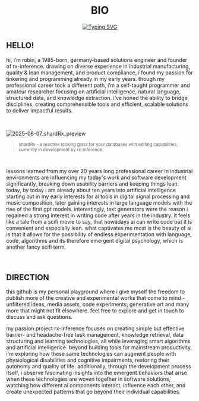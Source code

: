 <div align="center">

# BIO
  
[![Typing SVG](https://readme-typing-svg.demolab.com?font=Fira+Code&duration=4800&pause=900&color=D90042&width=435&lines=%E2%A0%95%E2%A0%AE%E2%A0%99%E2%A0%B2%E2%A0%8D%E2%A0%AF%E2%A0%BB%E2%A0%A1%E2%A0%8B%E2%A0%BA%E2%A0%A7%E2%A0%AA%E2%A0%90%E2%A0%B8%E2%A0%91%E2%A0%A6%E2%A0%B3%E2%A0%85%E2%A0%AC%E2%A0%B4%E2%A0%A8%E2%A0%97%E2%A0%BC%E2%A0%94%E2%A0%B1%E2%A0%8A%E2%A0%BD%E2%A0%86%E2%A0%A3%E2%A0%B7%E2%A0%8E%E2%A0%AB%E2%A0%B5%E2%A0%89%E2%A0%B0%E2%A0%9E%E2%A0%A2%E2%A0%8F%E2%A0%AD%E2%A0%81%E2%A0%B9%E2%A0%93%E2%A0%A4%E2%A0%B6%E2%A0%8B%E2%A0%AF%E2%A0%BB%E2%A0%96%E2%A0%AA%E2%A0%BE%E2%A0%83%E2%A0%A5%E2%A0%B2%E2%A0%8D%E2%A0%A1%E2%A0%B8%E2%A0%90%E2%A0%A7%E2%A0%BA%E2%A0%92%E2%A0%AE%E2%A0%99%E2%A0%95%E2%A0%BF%E2%A0%87%E2%A0%9B%E2%A0%B3)](https://git.io/typing-svg)

</div>

## HELLO!

hi, i’m robin, a 1985-born, germany-based solutions engineer and founder of rx-inference. drawing on diverse experience in industrial manufacturing, quality & lean management, and product compliance, i found my passion for tinkering and programming already in my early years. though my professional career took a different path, i’m a self-taught programmer and amateur researcher focusing on artificial intelligence, natural language, structured data, and knowledge extraction. i’ve honed the ability to bridge disciplines, creating comprehensible tools and efficient, scalable solutions to deliver impactful results.

<br>

![2025-06-07_shardRx_preview](https://github.com/user-attachments/assets/119ff51f-45c4-4087-90da-980d4cf9076c)

<sub>
  
> shardRx - a reactive looking glass for your databases with editing capabilities, currently in development by rx-inference.
 
</sub>
  
<br>

lessons learned from my over 20 years long professional career in industrial environments are influencing my today's work and software development significantly, breaking down usability barriers and keeping things lean. today, by today i am already about ten years into artificial intelligence starting out in my early interests for ai tools in digital signal processing and music composition, later gaining interests in large language models with the rise of the first gpt models. interestingly, text generators were the reason i regained a strong interest in writing code after years in the industry. it feels like a tale from a scifi movie to say, that nowadays ai can write code but it is convenient and especially lean. what captivates me most is the beauty of ai is that it allows for the possibility of endless experimentation with language, code, algorithms and its therefore emergent digital psychology, which is another fancy scifi term.

<br>

## DIRECTION

this github is my personal playground where i give myself the freedom to publish more of the creative and experimental works that come to mind - unfiltered ideas, media assets, code experiments, generative art and many more that might not fit elsewhere. feel free to explore and get in touch to discuss and ask questions.

my passion project rx-inference focuses on creating simple but effective barrier- and headache-free task management, knowledge retrieval, data structuring and learning technologies, all while leveraging smart algorithms and artificial intelligence. beyond building tools for mainstream productivity, i'm exploring how these same technologies can augment people with physiological disabilities and cognitive impairments, restoring their autonomy and quality of life. additionally, through the development process itself, i observe fascinating insights into the emergent behaviors that arise when these technologies are woven together in software solutions, watching how different ai components interact, influence each other, and create unexpected patterns that go beyond their individual capabilities.
